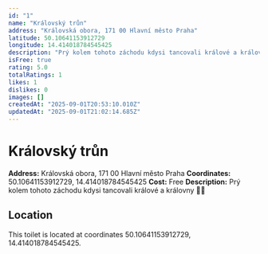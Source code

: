 ```yaml
---
id: "1"
name: "Královský trůn"
address: "Královská obora, 171 00 Hlavní město Praha"
latitude: 50.10641153912729
longitude: 14.414018784545425
description: "Prý kolem tohoto záchodu kdysi tancovali králové a královny 💃🕺"
isFree: true
rating: 5.0
totalRatings: 1
likes: 1
dislikes: 0
images: []
createdAt: "2025-09-01T20:53:10.010Z"
updatedAt: "2025-09-01T21:02:14.685Z"
---
```



# Královský trůn

**Address:** Královská obora, 171 00 Hlavní město Praha
**Coordinates:** 50.10641153912729, 14.414018784545425
**Cost:** Free
**Description:** Prý kolem tohoto záchodu kdysi tancovali králové a královny 💃🕺

## Location
This toilet is located at coordinates 50.10641153912729, 14.414018784545425.
